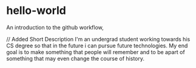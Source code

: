 # hello-world
An introduction to the github workflow,

// Added Short Description
I'm an undergrad student working towards his CS degree so that in the future i can pursue future technologies. My end goal is to make something that people will remember and to be apart of something that may even change the course of history.
